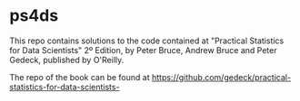 # ps4ds
This repo contains solutions to the code contained at "Practical Statistics for Data Scientists" 2º Edition, by Peter Bruce, Andrew Bruce and Peter Gedeck, published by O'Reilly.

The repo of the book can be found at https://github.com/gedeck/practical-statistics-for-data-scientists-
